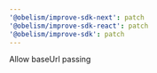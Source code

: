 ```yaml
---
'@obelism/improve-sdk-next': patch
'@obelism/improve-sdk-react': patch
'@obelism/improve-sdk': patch
---
```


Allow baseUrl passing
